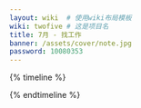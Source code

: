 ```yaml
---
layout: wiki  # 使用wiki布局模板
wiki: twofive # 这是项目名
title: 7月 - 找工作
banner: /assets/cover/note.jpg
password: 10080353
---
```


{% timeline %}

<!-- node 2025.07.02 -->



{% endtimeline %}


